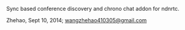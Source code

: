 Sync based conference discovery and chrono chat addon for ndnrtc.

Zhehao, Sept 10, 2014; wangzhehao410305@gmail.com
